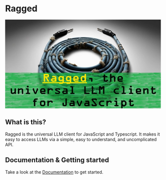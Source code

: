 
# Ragged

![An image of an audio cable with a ragged blue denim insulation covering. The caption in the foreground reads "Ragged, the universal LLM client for JavaScript."](./ragged-social-card.jpeg)

## What is this?

Ragged is the universal LLM client for JavaScript and Typescript. It makes it easy to access LLMs via a simple, easy to understand, and uncomplicated API.

## Documentation & Getting started

Take a look at the [Documentation](https://monarchwadia.github.io/ragged/) to get started.
